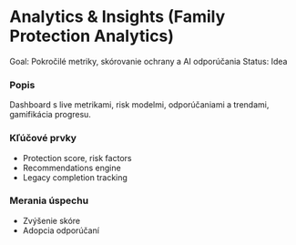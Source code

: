 # Analytics & Insights (Family Protection Analytics)

Goal: Pokročilé metriky, skórovanie ochrany a AI odporúčania
Status: Idea

### Popis

Dashboard s live metrikami, risk modelmi, odporúčaniami a trendami, gamifikácia progresu.

### Kľúčové prvky

- Protection score, risk factors
- Recommendations engine
- Legacy completion tracking

### Merania úspechu

- Zvýšenie skóre
- Adopcia odporúčaní